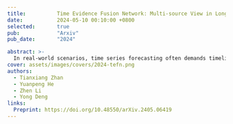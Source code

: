 ```yaml
---
title:          Time Evidence Fusion Network: Multi-source View in Long-Term Time Series Forecasting
date:           2024-05-10 00:10:00 +0800
selected:       true
pub:            "Arxiv"
pub_date:       "2024"

abstract: >-
  In real-world scenarios, time series forecasting often demands timeliness, making research on model backbones a perennially hot topic. To meet these performance demands, we propose a novel backbone from the perspective of information fusion. Introducing the Basic Probability Assignment (BPA) Module and the Time Evidence Fusion Network (TEFN), based on evidence theory, allows us to achieve superior performance. On the other hand, the perspective of multi-source information fusion effectively improves the accuracy of forecasting. Due to the fact that BPA is generated by fuzzy theory, TEFN also has considerable interpretability. In real data experiments, the TEFN partially achieved state-of-the-art, with low errors comparable to PatchTST, and operating efficiency surpass performance models such as Dlinear. Meanwhile, TEFN has high robustness and small error fluctuations in the random hyperparameter selection. TEFN is not a model that achieves the ultimate in single aspect, but a model that balances performance, accuracy, stability, and interpretability.
cover: assets/images/covers/2024-tefn.png
authors:
  - Tianxiang Zhan
  - Yuanpeng He
  - Zhen Li
  - Yong Deng
links:
  Preprint: https://doi.org/10.48550/arXiv.2405.06419
---
```

